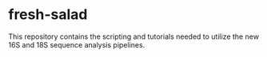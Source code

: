 # fresh-salad
This repository contains the scripting and tutorials needed to utilize the new 16S and 18S sequence analysis pipelines. 
